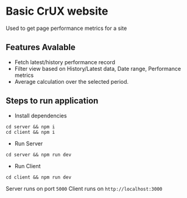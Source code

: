 # Basic CrUX website

Used to get page performance metrics for a site

## Features Avalable

- Fetch latest/history performance record
- Filter view based on History/Latest data, Date range, Performance metrics
- Average calculation over the selected period.

## Steps to run application

- Install dependencies

```
cd server && npm i
cd client && npm i
```

- Run Server

```
cd server && npm run dev
```

- Run Client

```
cd client && npm run dev
```

Server runs on port `5000`
Client runs on `http://localhost:3000`
